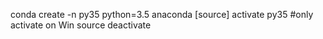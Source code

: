 conda create -n py35 python=3.5 anaconda
[source] activate py35 #only activate on Win
source deactivate
